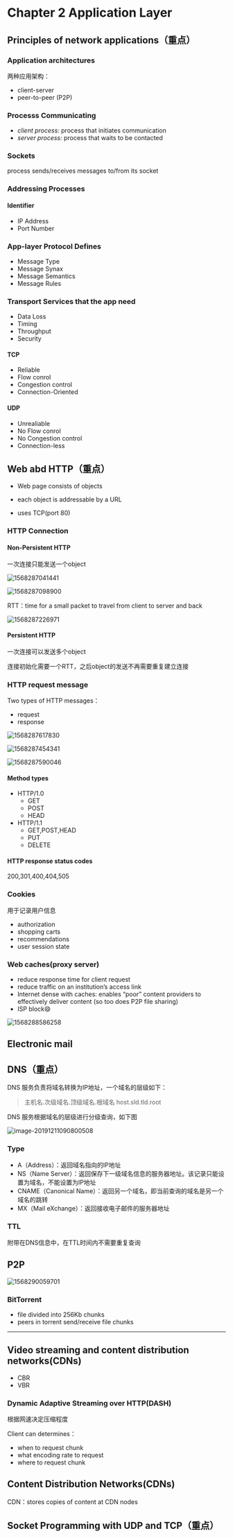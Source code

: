 # Chapter 2 Application Layer

## Principles of network applications（重点）

### Application architectures

两种应用架构：

- client-server
- peer-to-peer (P2P)



### Processs Communicating

- *client process:* process that initiates communication
- *server process:* process that waits to be contacted

### Sockets

process sends/receives messages to/from its socket

### Addressing Processes

#### Identifier

- IP Address
- Port Number

### App-layer Protocol Defines

- Message Type
- Message Synax
- Message Semantics
- Message Rules



### Transport Services that the app need

- Data Loss
- Timing
- Throughput
- Security

#### TCP

- Reliable
- Flow conrol
- Congestion control
- Connection-Oriented

#### UDP

- Unrealiable
- No Flow conrol
- No Congestion control
- Connection-less

## Web abd HTTP（重点）

- Web page consists of objects
- each object is addressable by a URL

- uses TCP(port 80)

### HTTP Connection

#### Non-Persistent HTTP

一次连接只能发送一个object

![1568287041441](ch2.assets/1568287041441.png)

![1568287098900](ch2.assets/1568287098900.png)

RTT：time for a small packet to travel from client to server and back

![1568287226971](ch2.assets/1568287226971.png)

#### Persistent HTTP

一次连接可以发送多个object

连接初始化需要一个RTT，之后object的发送不再需要重复建立连接



### HTTP request message

Two types of HTTP messages：

- request
- response

![1568287617830](ch2.assets/1568287617830.png)

![1568287454341](ch2.assets/1568287454341.png)

![1568287590046](ch2.assets/1568287590046.png)

#### Method types

- HTTP/1.0
  - GET
  - POST
  - HEAD
- HTTP/1.1
  - GET,POST,HEAD
  - PUT
  - DELETE

#### HTTP response status codes

200,301,400,404,505

### Cookies

用于记录用户信息

- authorization
- shopping carts
- recommendations
- user session state

### Web caches(proxy server)

- reduce response time for client request
- reduce traffic on an institution’s access link
- Internet dense with caches: enables “poor” content providers to effectively deliver content (so too does P2P file sharing)
- ISP block:smile:

![1568288586258](ch2.assets/1568288586258.png)



## Electronic mail

## DNS（重点）

DNS 服务负责将域名转换为IP地址，一个域名的层级如下：

>主机名.次级域名.顶级域名.根域名
>host.sld.tld.root

DNS 服务根据域名的层级进行分级查询，如下图

![image-20191211090800508](ch2.assets/image-20191211090800508.png)

### Type

- A（Address）：返回域名指向的IP地址
- NS（Name Server）：返回保存下一级域名信息的服务器地址。该记录只能设置为域名，不能设置为IP地址
- CNAME（Canonical Name）：返回另一个域名，即当前查询的域名是另一个域名的跳转
- MX（Mail eXchange）：返回接收电子邮件的服务器地址

### TTL

附带在DNS信息中，在TTL时间内不需要重复查询

## P2P

![1568290059701](ch2.assets/1568290059701.png)

### BitTorrent

- file divided into 256Kb chunks
- peers in torrent send/receive file chunks



---

## Video streaming and content distribution networks(CDNs)

- CBR
- VBR

### Dynamic Adaptive Streaming over HTTP(DASH)

根据网速决定压缩程度

Client can determines：

- when to request chunk
- what encoding rate to request
- where to request chunk

## Content Distribution Networks(CDNs)

CDN：stores copies of content at CDN nodes

## Socket Programming with UDP and TCP（重点）

